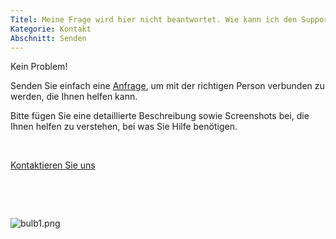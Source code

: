 ```yaml
---
Titel: Meine Frage wird hier nicht beantwortet. Wie kann ich den Support kontaktieren?
Kategorie: Kontakt
Abschnitt: Senden
---
```

Kein Problem! 

Senden Sie einfach eine [Anfrage](https://help.Studycat.com/hc/en-gb/requests/new), um mit der richtigen Person verbunden zu werden, die Ihnen helfen kann.

Bitte fügen Sie eine detaillierte Beschreibung sowie Screenshots bei, die Ihnen helfen zu verstehen, bei was Sie Hilfe benötigen.

 

[Kontaktieren Sie uns](https://help.Studycat.com/hc/en-gb/requests/new)

 

 

![bulb1.png](https://help.Studycat.com/hc/article_attachments/31662880176025)